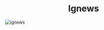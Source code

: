 <h1 align="center">Ignews</h1>

<img src="https://res.cloudinary.com/dzn5ixmhq/image/upload/v1617134822/ignite/Screenshot_20210330_170102_1_ziloa5.png" alt="ignews">